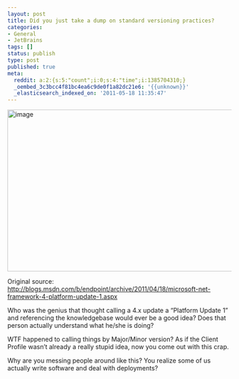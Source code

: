 ```yaml
---
layout: post
title: Did you just take a dump on standard versioning practices?
categories:
- General
- JetBrains
tags: []
status: publish
type: post
published: true
meta:
  reddit: a:2:{s:5:"count";i:0;s:4:"time";i:1385704310;}
  _oembed_3c3bcc4f81bc4ea6c9de0f1a82dc21e6: '{{unknown}}'
  _elasticsearch_indexed_on: '2011-05-18 11:35:47'
---
```

<a href="http://hhariri.files.wordpress.com/2011/05/image2.png"><img style="display:inline;border:0;" title="image" src="http://hhariri.files.wordpress.com/2011/05/image_thumb1.png" alt="image" width="665" height="364" border="0" /></a>

Original source: <a title="http://blogs.msdn.com/b/endpoint/archive/2011/04/18/microsoft-net-framework-4-platform-update-1.aspx" href="http://blogs.msdn.com/b/endpoint/archive/2011/04/18/microsoft-net-framework-4-platform-update-1.aspx">http://blogs.msdn.com/b/endpoint/archive/2011/04/18/microsoft-net-framework-4-platform-update-1.aspx</a>

Who was the genius that thought calling a 4.x update a “Platform Update 1” and referencing the knowledgebase would ever be a good idea? Does that person actually understand what he/she is doing?

WTF happened to calling things by Major/Minor version? As if the Client Profile wasn’t already a really stupid idea, now you come out with this crap.

Why are you messing people around like this? You realize some of us actually write software and deal with deployments?
